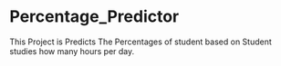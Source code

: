 # Percentage_Predictor
This Project is Predicts The Percentages of student based on Student studies how many hours per day.
